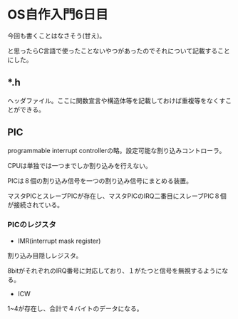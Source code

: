 # OS自作入門6日目

今回も書くことはなさそう(甘え)。

と思ったらC言語で使ったことないやつがあったのでそれについて記載することにした。

## *.h

ヘッダファイル。ここに関数宣言や構造体等を記載しておけば重複等をなくすことができる。

## PIC

programmable interrupt controllerの略。設定可能な割り込みコントローラ。

CPUは単独では一つまでしか割り込みを行えない。

PICは８個の割り込み信号を一つの割り込み信号にまとめる装置。

マスタPICとスレーブPICが存在し、マスタPICのIRQ二番目にスレーブPIC８個が接続されている。

### PICのレジスタ

* IMR(interrupt mask register)

割り込み目隠しレジスタ。

8bitがそれぞれのIRQ番号に対応しており、１がたつと信号を無視するようになる。

* ICW

1~4が存在し、合計で４バイトのデータになる。
